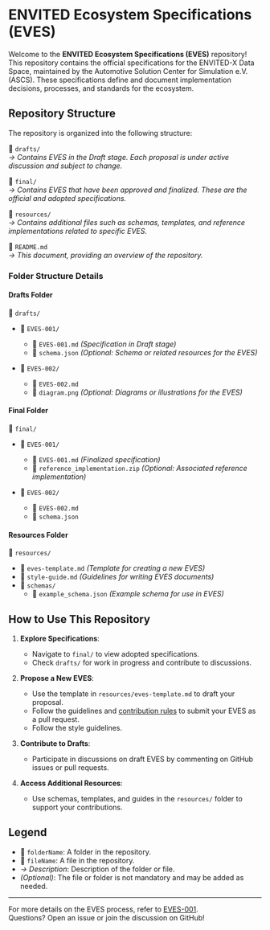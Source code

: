 # ENVITED Ecosystem Specifications (EVES)

Welcome to the **ENVITED Ecosystem Specifications (EVES)** repository! This repository contains the official specifications for the ENVITED-X Data Space, maintained by the Automotive Solution Center for Simulation e.V. (ASCS). These specifications define and document implementation decisions, processes, and standards for the ecosystem.

## Repository Structure

The repository is organized into the following structure:

📁 `drafts/`  
*-> Contains EVES in the Draft stage. Each proposal is under active discussion and subject to change.*

📁 `final/`  
*-> Contains EVES that have been approved and finalized. These are the official and adopted specifications.*

📁 `resources/`  
*-> Contains additional files such as schemas, templates, and reference implementations related to specific EVES.*

📄 `README.md`  
*-> This document, providing an overview of the repository.*

### Folder Structure Details

#### Drafts Folder

📁 `drafts/`  
- 📁 `EVES-001/`  
  - 📄 `EVES-001.md` *(Specification in Draft stage)*  
  - 📄 `schema.json` *(Optional: Schema or related resources for the EVES)*  

- 📁 `EVES-002/`  
  - 📄 `EVES-002.md`  
  - 📄 `diagram.png` *(Optional: Diagrams or illustrations for the EVES)*  

#### Final Folder

📁 `final/`  
- 📁 `EVES-001/`  
  - 📄 `EVES-001.md` *(Finalized specification)*  
  - 📄 `reference_implementation.zip` *(Optional: Associated reference implementation)*  

- 📁 `EVES-002/`  
  - 📄 `EVES-002.md`  
  - 📄 `schema.json`  

#### Resources Folder

📁 `resources/`  
- 📄 `eves-template.md` *(Template for creating a new EVES)*  
- 📄 `style-guide.md` *(Guidelines for writing EVES documents)*  
- 📄 `schemas/`  
  - 📄 `example_schema.json` *(Example schema for use in EVES)*  

## How to Use This Repository

1. **Explore Specifications**:  
   - Navigate to `final/` to view adopted specifications.  
   - Check `drafts/` for work in progress and contribute to discussions.

2. **Propose a New EVES**:  
   - Use the template in `resources/eves-template.md` to draft your proposal.  
   - Follow the guidelines and [contribution rules](https://openmsl.github.io/doc/OpenMSL/organization/index.html) to submit your EVES as a pull request.
   - Follow the style guidelines.

3. **Contribute to Drafts**:  
   - Participate in discussions on draft EVES by commenting on GitHub issues or pull requests.

4. **Access Additional Resources**:  
   - Use schemas, templates, and guides in the `resources/` folder to support your contributions.

## Legend

- 📁 `folderName`: A folder in the repository.  
- 📄 `fileName`: A file in the repository.  
- *-> Description*: Description of the folder or file.  
- *(Optional)*: The file or folder is not mandatory and may be added as needed.

---

For more details on the EVES process, refer to [EVES-001](./draft/EVES-001/EVES-001.md).  
Questions? Open an issue or join the discussion on GitHub!
